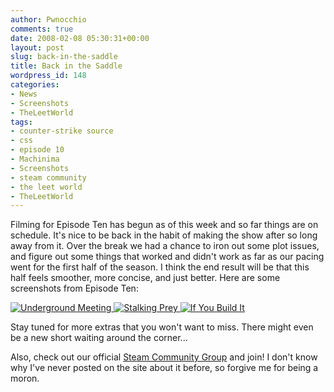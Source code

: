 ```yaml
---
author: Pwnocchio
comments: true
date: 2008-02-08 05:30:31+00:00
layout: post
slug: back-in-the-saddle
title: Back in the Saddle
wordpress_id: 148
categories:
- News
- Screenshots
- TheLeetWorld
tags:
- counter-strike source
- css
- episode 10
- Machinima
- Screenshots
- steam community
- the leet world
- TheLeetWorld
---
```


Filming for Episode Ten has begun as of this week and so far things are on schedule.  It's nice to be back in the habit of making the show after so long away from it.  Over the break we had a chance to iron out some plot issues, and figure out some things that worked and didn't work as far as our pacing went for the first half of the season.  I think the end result will be that this half feels smoother, more concise, and just better.  Here are some screenshots from Episode Ten:

[![Underground Meeting](http://www.smoothfewfilms.com/wp-content/uploads/2008/02/tlw110ss1.thumbnail.jpg) ](http://www.smoothfewfilms.com/wp-content/uploads/2008/02/tlw110ss1.jpg)[![Stalking Prey](http://www.smoothfewfilms.com/wp-content/uploads/2008/02/tlw110ss2.thumbnail.jpg) ](http://www.smoothfewfilms.com/wp-content/uploads/2008/02/tlw110ss2.jpg)[![If You Build It](http://www.smoothfewfilms.com/wp-content/uploads/2008/02/tlw110ss3.thumbnail.jpg)](http://www.smoothfewfilms.com/wp-content/uploads/2008/02/tlw110ss3.jpg)

Stay tuned for more extras that you won't want to miss.  There might even be a new short waiting around the corner...

Also, check out our official [Steam Community Group](http://steamcommunity.com/groups/theleetworld) and join!  I don't know why I've never posted on the site about it before, so forgive me for being a moron.
